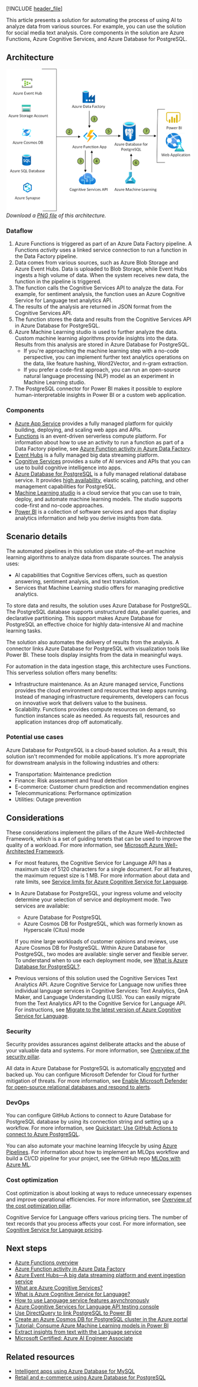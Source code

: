 [!INCLUDE [header_file](../../../includes/sol-idea-header.md)]

This article presents a solution for automating the process of using AI to analyze data from various sources. For example, you can use the solution for social media text analysis. Core components in the solution are Azure Functions, Azure Cognitive Services, and Azure Database for PostgreSQL.

## Architecture

![Architecture Diagram](../media/intelligent-apps-using-azure-database-for-postgresql.png)
*Download a [PNG file](../media/intelligent-apps-using-azure-database-for-postgresql.png) of this architecture.*

### Dataflow

1. Azure Functions is triggered as part of an Azure Data Factory pipeline. A Functions *activity* uses a linked service connection to run a function in the Data Factory pipeline.
1. Data comes from various sources, such as Azure Blob Storage and Azure Event Hubs. Data is uploaded to Blob Storage, while Event Hubs ingests a high volume of data. When the system receives new data, the function in the pipeline is triggered.
1. The function calls the Cognitive Services API to analyze the data. For example, for sentiment analysis, the function uses an Azure Cognitive Service for Language text analytics API.
1. The results of the analysis are returned in JSON format from the Cognitive Services API.
1. The function stores the data and results from the Cognitive Services API in Azure Database for PostgreSQL.
1. Azure Machine Learning studio is used to further analyze the data. Custom machine learning algorithms provide insights into the data. Results from this analysis are stored in Azure Database for PostgreSQL.
   - If you're approaching the machine learning step with a no-code perspective, you can implement further text analytics operations on the data, like feature hashing, Word2Vector, and n-gram extraction.
   - If you prefer a code-first approach, you can run an open-source natural language processing (NLP) model as an experiment in Machine Learning studio.
1. The PostgreSQL connector for Power BI makes it possible to explore human-interpretable insights in Power BI or a custom web application.

### Components

- [Azure App Service](https://azure.microsoft.com/services/app-service) provides a fully managed platform for quickly building, deploying, and scaling web apps and APIs.
- [Functions](https://azure.microsoft.com/services/functions) is an event-driven serverless compute platform. For information about how to use an activity to run a function as part of a Data Factory pipeline, see [Azure Function activity in Azure Data Factory](/azure/data-factory/control-flow-azure-function-activity).
- [Event Hubs](https://azure.microsoft.com/services/event-hubs) is a fully managed big data streaming platform.
- [Cognitive Services](https://azure.microsoft.com/services/cognitive-services) provides a suite of AI services and APIs that you can use to build cognitive intelligence into apps.
- [Azure Database for PostgreSQL](https://azure.microsoft.com/services/postgresql) is a fully managed relational database service. It provides [high availability](https://www.azure.cn/support/sla/postgresql), elastic scaling, patching, and other management capabilities for PostgreSQL.
- [Machine Learning studio](/azure/machine-learning/overview-what-is-machine-learning-studio) is a cloud service that you can use to train, deploy, and automate machine learning models. The studio supports code-first and no-code approaches.
- [Power BI](https://powerbi.microsoft.com) is a collection of software services and apps that display analytics information and help you derive insights from data.

## Scenario details

The automated pipelines in this solution use state-of-the-art machine learning algorithms to analyze data from disparate sources. The analysis uses:

- AI capabilities that Cognitive Services offers, such as question answering, sentiment analysis, and text translation.
- Services that Machine Learning studio offers for managing predictive analytics.

To store data and results, the solution uses Azure Database for PostgreSQL. The PostgreSQL database supports unstructured data, parallel queries, and declarative partitioning. This support makes Azure Database for PostgreSQL an effective choice for highly data-intensive AI and machine learning tasks.

The solution also automates the delivery of results from the analysis. A connector links Azure Database for PostgreSQL with visualization tools like Power BI. These tools display insights from the data in meaningful ways.

For automation in the data ingestion stage, this architecture uses Functions. This serverless solution offers many benefits:

- Infrastructure maintenance. As an Azure managed service, Functions provides the cloud environment and resources that keep apps running. Instead of managing infrastructure requirements, developers can focus on innovative work that delivers value to the business.
- Scalability. Functions provides compute resources on demand, so function instances scale as needed. As requests fall, resources and application instances drop off automatically.

### Potential use cases

Azure Database for PostgreSQL is a cloud-based solution. As a result, this solution isn't recommended for mobile applications. It's more appropriate for downstream analysis in the following industries and others:

- Transportation: Maintenance prediction
- Finance: Risk assessment and fraud detection
- E-commerce: Customer churn prediction and recommendation engines
- Telecommunications: Performance optimization
- Utilities: Outage prevention

## Considerations

These considerations implement the pillars of the Azure Well-Architected Framework, which is a set of guiding tenets that can be used to improve the quality of a workload. For more information, see [Microsoft Azure Well-Architected Framework](/azure/architecture/framework).

- For most features, the Cognitive Service for Language API has a maximum size of 5120 characters for a single document. For all features, the maximum request size is 1 MB. For more information about data and rate limits, see [Service limits for Azure Cognitive Service for Language](/azure/cognitive-services/language-service/concepts/data-limits#maximum-characters-per-document).

- In Azure Database for PostgreSQL, your ingress volume and velocity determine your selection of service and deployment mode. Two services are available:
  - Azure Database for PostgreSQL
  - Azure Cosmos DB for PostgreSQL, which was formerly known as Hyperscale (Citus) mode

  If you mine large workloads of customer opinions and reviews, use Azure Cosmos DB for PostgreSQL. Within Azure Database for PostgreSQL, two modes are available: single server and flexible server. To understand when to use each deployment mode, see [What is Azure Database for PostgreSQL?](/training/modules/intro-to-postgres/2-what-is-azure-database-postgresql).

- Previous versions of this solution used the Cognitive Services Text Analytics API. Azure Cognitive Service for Language now unifies three individual language services in Cognitive Services: Text Analytics, QnA Maker, and Language Understanding (LUIS). You can easily migrate from the Text Analytics API to the Cognitive Service for Language API. For instructions, see [Migrate to the latest version of Azure Cognitive Service for Language](/azure/cognitive-services/language-service/concepts/migrate-language-service-latest).

### Security

Security provides assurances against deliberate attacks and the abuse of your valuable data and systems. For more information, see [Overview of the security pillar](/azure/architecture/framework/security/overview).

All data in Azure Database for PostgreSQL is automatically [encrypted](/azure/postgresql/concepts-data-encryption-postgresql) and backed up. You can configure Microsoft Defender for Cloud for further mitigation of threats. For more information, see [Enable Microsoft Defender for open-source relational databases and respond to alerts](/azure/defender-for-cloud/defender-for-databases-usage).

### DevOps

You can configure GitHub Actions to connect to Azure Database for PostgreSQL database by using its connection string and setting up a workflow. For more information, see [Quickstart: Use GitHub Actions to connect to Azure PostgreSQL](/azure/postgresql/how-to-deploy-github-action).

You can also automate your machine learning lifecycle by using [Azure Pipelines](/azure/devops/pipelines/targets/azure-machine-learning). For information about how to implement an MLOps workflow and build a CI/CD pipeline for your project, see the GitHub repo [MLOps with Azure ML](https://github.com/Microsoft/MLOpsPython).

### Cost optimization

Cost optimization is about looking at ways to reduce unnecessary expenses and improve operational efficiencies. For more information, see [Overview of the cost optimization pillar](/azure/architecture/framework/cost/overview).

Cognitive Service for Language offers various pricing tiers. The number of text records that you process affects your cost. For more information, see [Cognitive Service for Language pricing](https://azure.microsoft.com/pricing/details/cognitive-services/language-service).

## Next steps

- [Azure Functions overview](/azure/azure-functions/functions-overview)
- [Azure Function activity in Azure Data Factory](/azure/data-factory/control-flow-azure-function-activity)
- [Azure Event Hubs—A big data streaming platform and event ingestion service](/azure/event-hubs/event-hubs-about)
- [What are Azure Cognitive Services?](/azure/cognitive-services/what-are-cognitive-services)
- [What is Azure Cognitive Service for Language?](/azure/cognitive-services/language-service/overview)
- [How to use Language service features asynchronously](/azure/cognitive-services/language-service/concepts/use-asynchronously)
- [Azure Cognitive Services for Language API testing console](https://westus.dev.cognitive.microsoft.com/docs/services/Language-2022-05-01/operations/ConversationAnalysis_AnalyzeConversations)
- [Use DirectQuery to link PostgreSQL to Power BI](/power-bi/connect-data/desktop-directquery-about)
- [Create an Azure Cosmos DB for PostgreSQL cluster in the Azure portal](/azure/cosmos-db/postgresql/quickstart-create-portal?tabs=direct)
- [Tutorial: Consume Azure Machine Learning models in Power BI](/power-bi/connect-data/service-aml-integrate)
- [Extract insights from text with the Language service](/training/modules/extract-insights-text-with-text-analytics-service)
- [Microsoft Certified: Azure AI Engineer Associate](/certifications/azure-ai-engineer)

## Related resources

- [Intelligent apps using Azure Database for MySQL](./intelligent-apps-using-azure-database-for-mysql.yml)
- [Retail and e-commerce using Azure Database for PostgreSQL](./retail-and-ecommerce-using-azure-database-for-postgresql.yml)
